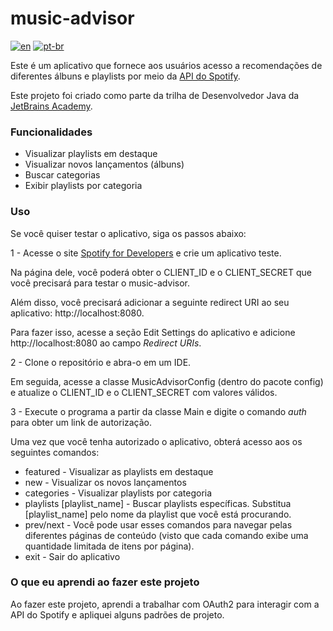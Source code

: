 # music-advisor

[![en](https://img.shields.io/badge/lang-en-red.svg)](https://github.com/douglasdotv/music-advisor/blob/master/README.md)
[![pt-br](https://img.shields.io/badge/lang-pt--br-green.svg)](https://github.com/douglasdotv/music-advisor/blob/master/README.pt-br.md)

Este é um aplicativo  que fornece aos usuários acesso a recomendações de diferentes álbuns e playlists 
por meio da [API do Spotify](https://developer.spotify.com/documentation/web-api/).

Este projeto foi criado como parte da trilha de Desenvolvedor Java da [JetBrains Academy](https://hyperskill.org/).

### Funcionalidades
- Visualizar playlists em destaque
- Visualizar novos lançamentos (álbuns)
- Buscar categorias
- Exibir playlists por categoria

### Uso
Se você quiser testar o aplicativo, siga os passos abaixo:

1 - Acesse o site [Spotify for Developers](https://developer.spotify.com/dashboard/login) e crie um aplicativo teste.

Na página dele, você poderá obter o CLIENT_ID e o CLIENT_SECRET que você precisará para testar o music-advisor.

Além disso, você precisará adicionar a seguinte redirect URI ao seu aplicativo: http://localhost:8080.

Para fazer isso, acesse a seção Edit Settings do aplicativo e adicione http://localhost:8080 ao campo _Redirect URIs_.

2 - Clone o repositório e abra-o em um IDE.

Em seguida, acesse a classe MusicAdvisorConfig (dentro do pacote config) e atualize o CLIENT_ID e o CLIENT_SECRET com valores válidos.

3 - Execute o programa a partir da classe Main e digite o comando _auth_ para obter um link de autorização.

Uma vez que você tenha autorizado o aplicativo, obterá acesso aos os seguintes comandos:

- featured - Visualizar as playlists em destaque
- new - Visualizar os novos lançamentos
- categories - Visualizar playlists por categoria
- playlists [playlist_name] - Buscar playlists específicas. Substitua [playlist_name] pelo nome da playlist que você está procurando.
- prev/next - Você pode usar esses comandos para navegar pelas diferentes páginas de conteúdo (visto que cada comando exibe uma quantidade limitada de itens por página).
- exit - Sair do aplicativo

### O que eu aprendi ao fazer este projeto
Ao fazer este projeto, aprendi a trabalhar com OAuth2 para interagir com a API do Spotify e apliquei alguns padrões de projeto.